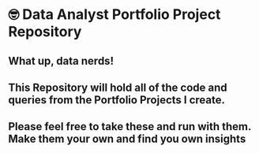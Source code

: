 # 🤓 Data Analyst Portfolio Project Repository

## What up, data nerds! 
## This Repository will hold all of the code and queries from the Portfolio Projects I create. 
## Please feel free to take these and run with them. Make them your own and find you own insights
